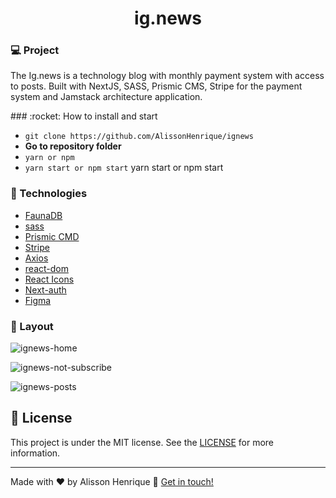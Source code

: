 <h1 align="center">  
   ig.news
</h1>

### :computer: Project

<p>The Ig.news is a technology blog with monthly payment system with access to posts. Built with NextJS, SASS, Prismic CMS, Stripe for the payment system and Jamstack architecture application.</p>
### :rocket: How to install and start

- `git clone https://github.com/AlissonHenrique/ignews`
- **Go to repository folder**
- `yarn or npm`
- `yarn start or npm start`
  yarn start or npm start

### :rocket: Technologies

- [FaunaDB](https://fauna.com)
- [sass](https://)
- [Prismic CMD](https://prismic.io)
- [Stripe](https://stripe.com)
- [Axios](https://)
- [react-dom](https://)
- [React Icons](https://)
- [Next-auth](https://)
- [Figma](https://www.figma.com/file/gl0fHkQgvaUfXNjuwGtDDs/ig.news?node-id=1%3A2)

### :bookmark: Layout

![ignews-home](https://user-images.githubusercontent.com/66570560/114107650-cc54c500-98a7-11eb-8ac7-fd924d40aac7.png)

![ignews-not-subscribe](https://user-images.githubusercontent.com/66570560/114107666-d5de2d00-98a7-11eb-9b7c-b4cfbe8a489d.png)

![ignews-posts](https://user-images.githubusercontent.com/66570560/114107708-e7273980-98a7-11eb-829c-f7a7b3f6b867.png)

## :memo: License

This project is under the MIT license. See the [LICENSE](https://github.com/AlissonHenrique/) for more information.

---

Made with ♥ by Alisson Henrique :wave: [Get in touch!](https://www.linkedin.com/in/alissonhenri/)

[nodejs]: https://nodejs.org/
[yarn]: https://yarnpkg.com/
[vc]: https://code.visualstudio.com/
[vceditconfig]: https://marketplace.visualstudio.com/items?itemName=EditorConfig.EditorConfig
[vceslint]: https://marketplace.visualstudio.com/items?itemName=dbaeumer.vscode-eslint
